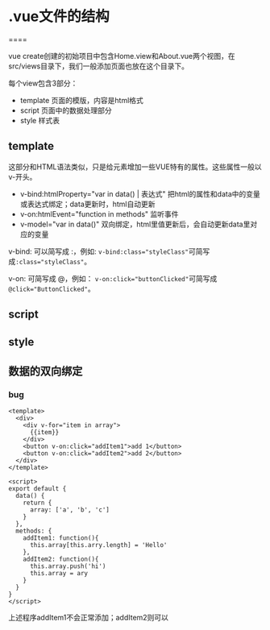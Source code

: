# .vue文件的结构
====

vue create创建的初始项目中包含Home.view和About.vue两个视图，在src/views目录下，我们一般添加页面也放在这个目录下。

每个view包含3部分：

* template  页面的模版，内容是html格式
* script   页面中的数据处理部分
* style   样式表

## template
这部分和HTML语法类似，只是给元素增加一些VUE特有的属性。这些属性一般以v-开头。

* v-bind:htmlProperty="var in data() | 表达式" 把html的属性和data中的变量或表达式绑定；data更新时，html自动更新
* v-on:htmlEvent="function in methods" 监听事件
* v-model="var in data()" 双向绑定，html里值更新后，会自动更新data里对应的变量

v-bind: 可以简写成 :，例如: `v-bind:class="styleClass"`可简写成`:class="styleClass"`。

v-on: 可简写成 @，例如： `v-on:click="buttonClicked"`可简写成`@click="ButtonClicked"`。

## script


## style



## 数据的双向绑定

### bug
```vue
<template>
  <div>
    <div v-for="item in array">
      {{item}}
    </div>
    <button v-on:click="addItem1">add 1</button>
    <button v-on:click="addItem2">add 2</button>
  </div>
</template>

<script>
export default {
  data() {
    return {
      array: ['a', 'b', 'c']
    }
  },
  methods: {
    addItem1: function(){
      this.array[this.arry.length] = 'Hello'
    },
    addItem2: function(){
      this.array.push('hi')
      this.array = ary
    }
  }
}
</script>
```
上述程序addItem1不会正常添加；addItem2则可以
